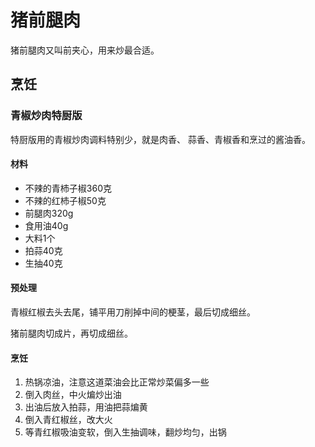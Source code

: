 # 猪前腿肉

猪前腿肉又叫前夹心，用来炒最合适。

## 烹饪

### 青椒炒肉特厨版

特厨版用的青椒炒肉调料特别少，就是肉香、 蒜香、青椒香和烹过的酱油香。

#### 材料
- 不辣的青杮子椒360克
- 不辣的红杮子椒50克
- 前腿肉320g
- 食用油40g
- 大料1个
- 拍蒜40克
- 生抽40克

#### 预处理

青椒红椒去头去尾，铺平用刀削掉中间的梗茎，最后切成细丝。

猪前腿肉切成片，再切成细丝。

#### 烹饪

1. 热锅凉油，注意这道菜油会比正常炒菜偏多一些
2. 倒入肉丝，中火煸炒出油
3. 出油后放入拍蒜，用油把蒜煸黄
4. 倒入青红椒丝，改大火
5. 等青红椒吸油变软，倒入生抽调味，翻炒均匀，出锅
